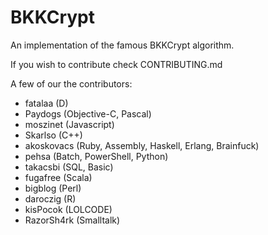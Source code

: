 # BKKCrypt

An implementation of the famous BKKCrypt algorithm. 

If you wish to contribute check CONTRIBUTING.md

A few of our the contributors:

* fatalaa (D)
* Paydogs (Objective-C, Pascal)
* moszinet (Javascript)
* Skarlso (C++)
* akoskovacs (Ruby, Assembly, Haskell, Erlang, Brainfuck)
* pehsa (Batch, PowerShell, Python)
* takacsbi (SQL, Basic)
* fugafree (Scala)
* bigblog (Perl)
* daroczig (R)
* kisPocok (LOLCODE)
* RazorSh4rk (Smalltalk)